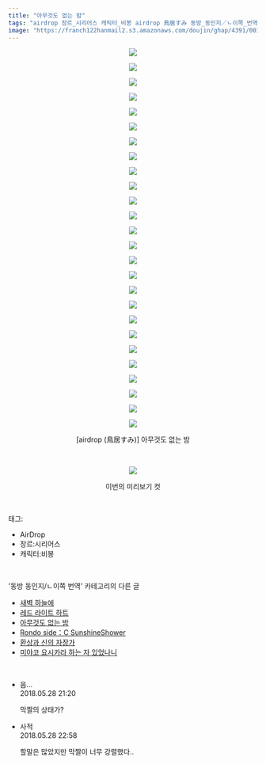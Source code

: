 ```yaml
---
title: "아무것도 없는 밤"
tags: "airdrop 장르_시리어스 캐릭터_비봉 airdrop 鳥居すみ 동방_동인지／ㄴ이쪽_번역"
image: "https://franch122hanmail2.s3.amazonaws.com/doujin/ghap/4391/001.jpg"
---
```

<div class="article">
<p style="text-align: center; clear: none; float: none;"><img src="{{ site.imgserver6 }}/ghap/4391/001.jpg"/></p>
<p style="text-align: center; clear: none; float: none;"><img src="{{ site.imgserver6 }}/ghap/4391/002.jpg"/></p>
<p style="text-align: center; clear: none; float: none;"><img src="{{ site.imgserver6 }}/ghap/4391/003.jpg"/></p>
<p style="text-align: center; clear: none; float: none;"><img src="{{ site.imgserver6 }}/ghap/4391/004.jpg"/></p>
<p style="text-align: center; clear: none; float: none;"><img src="{{ site.imgserver6 }}/ghap/4391/005.jpg"/></p>
<p style="text-align: center; clear: none; float: none;"><img src="{{ site.imgserver6 }}/ghap/4391/006.jpg"/></p>
<p style="text-align: center; clear: none; float: none;"><img src="{{ site.imgserver6 }}/ghap/4391/007.jpg"/></p>
<p style="text-align: center; clear: none; float: none;"><img src="{{ site.imgserver6 }}/ghap/4391/008.jpg"/></p>
<p style="text-align: center; clear: none; float: none;"><img src="{{ site.imgserver6 }}/ghap/4391/009.jpg"/></p>
<p style="text-align: center; clear: none; float: none;"><img src="{{ site.imgserver6 }}/ghap/4391/010.jpg"/></p>
<p style="text-align: center; clear: none; float: none;"><img src="{{ site.imgserver6 }}/ghap/4391/011.jpg"/></p>
<p style="text-align: center; clear: none; float: none;"><img src="{{ site.imgserver6 }}/ghap/4391/012.jpg"/></p>
<p style="text-align: center; clear: none; float: none;"><img src="{{ site.imgserver6 }}/ghap/4391/013.jpg"/></p>
<p style="text-align: center; clear: none; float: none;"><img src="{{ site.imgserver6 }}/ghap/4391/014.jpg"/></p>
<p style="text-align: center; clear: none; float: none;"><img src="{{ site.imgserver6 }}/ghap/4391/015.jpg"/></p>
<p style="text-align: center; clear: none; float: none;"><img src="{{ site.imgserver6 }}/ghap/4391/016.jpg"/></p>
<p style="text-align: center; clear: none; float: none;"><img src="{{ site.imgserver6 }}/ghap/4391/017.jpg"/></p>
<p style="text-align: center; clear: none; float: none;"><img src="{{ site.imgserver6 }}/ghap/4391/018.jpg"/></p>
<p style="text-align: center; clear: none; float: none;"><img src="{{ site.imgserver6 }}/ghap/4391/019.jpg"/></p>
<p style="text-align: center; clear: none; float: none;"><img src="{{ site.imgserver6 }}/ghap/4391/020.jpg"/></p>
<p style="text-align: center; clear: none; float: none;"><img src="{{ site.imgserver6 }}/ghap/4391/021.jpg"/></p>
<p style="text-align: center; clear: none; float: none;"><img src="{{ site.imgserver6 }}/ghap/4391/022.jpg"/></p>
<p style="text-align: center; clear: none; float: none;"><img src="{{ site.imgserver6 }}/ghap/4391/023.jpg"/></p>
<p style="text-align: center; clear: none; float: none;"><img src="{{ site.imgserver6 }}/ghap/4391/024.jpg"/></p>
<p style="text-align: center; clear: none; float: none;"><img src="{{ site.imgserver6 }}/ghap/4391/025.jpg"/></p>
<p style="text-align: center; clear: none; float: none;"><img src="{{ site.imgserver6 }}/ghap/4391/026.jpg"/></p>
<p style="text-align: center; clear: none; float: none;">[airdrop (鳥居すみ)] 아무것도 없는 밤</p>
<p style="text-align: center; clear: none; float: none;"><br/></p>
<p style="text-align: center; clear: none; float: none;"><img src="{{ site.imgserver6 }}/ghap/4391/027.jpg"/></p>
<p style="text-align: center; clear: none; float: none;">이번의 미리보기 컷</p>
</div><br/>
<div class="tagTrail">
<p>태그: </p>
<ul>
<li>AirDrop</li>
<li>장르:시리어스</li>
<li>캐릭터:비봉</li>
</ul>
</div><br/>
<div class="another">
<p>'동방 동인지/ㄴ이쪽 번역' 카테고리의 다른 글</p>
<ul>
<li><a href="/ghap_4395">새벽 하늘에</a></li>
<li><a href="/ghap_4394">레드 라이트 하트</a></li>
<li><a href="/ghap_4391">아무것도 없는 밤</a></li>
<li><a href="/ghap_4382">Rondo side：C SunshineShower</a></li>
<li><a href="/ghap_4380">환상과 신의 자장가</a></li>
<li><a href="/ghap_4378">미야코 요시카라 하는 자 있었나니</a></li>
</ul>
</div><br/>
<div class="cb_module cb_fluid">
<div class="cb_wrt cb_profile">
<div class="comment">
<ul>
<li class="cb_thumb_off" id="comment15263085">
<div class="cb_comment_area">
<div class="cb_info_area">
<div class="cb_section">
<span class="cb_nick_name">음...</span>
</div>
<div class="cb_section">
<span class="cb_date">2018.05.28 21:20 </span>
</div>
</div>
<div class="cb_dsc_comment">
<p class="cb_dsc">
											막짤의 상태가?
										</p>
</div>
</div></li>
<li class="cb_thumb_off" id="comment15263121">
<div class="cb_comment_area">
<div class="cb_info_area">
<div class="cb_section">
<span class="cb_nick_name">사적</span>
</div>
<div class="cb_section">
<span class="cb_date">2018.05.28 22:58 </span>
</div>
</div>
<div class="cb_dsc_comment">
<p class="cb_dsc">
											할말은 많았지만 막짤이 너무 강렬했다..
										</p>
</div>
</div></li>
</ul>
</div>
</div><!-- commentList close -->
</div><br/>
